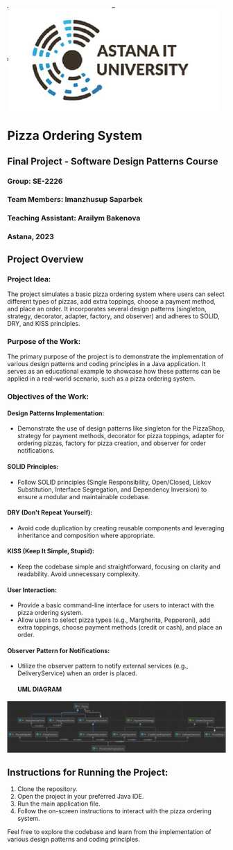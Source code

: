
![Pizza](https://github.com/nahaype14/SDP-final/blob/main/msg1381260731-65121.jpg)
# Pizza Ordering System

## Final Project - Software Design Patterns Course

### Group: SE-2226
### Team Members: Imanzhusup Saparbek
### Teaching Assistant: Arailym Bakenova
### Astana, 2023

## Project Overview

### Project Idea:

The project simulates a basic pizza ordering system where users can select different types of pizzas, add extra toppings, choose a payment method, and place an order. It incorporates several design patterns (singleton, strategy, decorator, adapter, factory, and observer) and adheres to SOLID, DRY, and KISS principles.

### Purpose of the Work:

The primary purpose of the project is to demonstrate the implementation of various design patterns and coding principles in a Java application. It serves as an educational example to showcase how these patterns can be applied in a real-world scenario, such as a pizza ordering system.

### Objectives of the Work:

#### Design Patterns Implementation:

- Demonstrate the use of design patterns like singleton for the PizzaShop, strategy for payment methods, decorator for pizza toppings, adapter for ordering pizzas, factory for pizza creation, and observer for order notifications.

#### SOLID Principles:

- Follow SOLID principles (Single Responsibility, Open/Closed, Liskov Substitution, Interface Segregation, and Dependency Inversion) to ensure a modular and maintainable codebase.

#### DRY (Don't Repeat Yourself):

- Avoid code duplication by creating reusable components and leveraging inheritance and composition where appropriate.

#### KISS (Keep It Simple, Stupid):

- Keep the codebase simple and straightforward, focusing on clarity and readability. Avoid unnecessary complexity.

#### User Interaction:

- Provide a basic command-line interface for users to interact with the pizza ordering system.
- Allow users to select pizza types (e.g., Margherita, Pepperoni), add extra toppings, choose payment methods (credit or cash), and place an order.

#### Observer Pattern for Notifications:

- Utilize the observer pattern to notify external services (e.g., DeliveryService) when an order is placed.

  #### UML DIAGRAM
![Pizza](https://github.com/nahaype14/SDP-final/blob/main/msg1163363026-65122.jpg)


## Instructions for Running the Project:

1. Clone the repository.
2. Open the project in your preferred Java IDE.
3. Run the main application file.
4. Follow the on-screen instructions to interact with the pizza ordering system.

Feel free to explore the codebase and learn from the implementation of various design patterns and coding principles.
